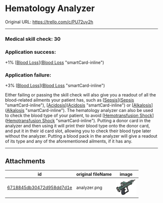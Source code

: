 # Hematology Analyzer

Original URL: https://trello.com/c/PU72uy2h

---

### Medical skill check: 30

### Application success:

\+1% [[Blood Loss](../Blood/Blood%20Loss.md)]([Blood Loss](../Blood/Blood%20Loss.md) "smartCard-inline")

### Application failure:

\+3% [[Blood Loss](../Blood/Blood%20Loss.md)]([Blood Loss](../Blood/Blood%20Loss.md) "smartCard-inline")

Either failing or passing the skill check will also give you a readout of all the blood-related ailments your patient has, such as [[Sepsis](../Blood/Sepsis.md)]([Sepsis](../Blood/Sepsis.md) "smartCard-inline"), [[Acidosis](../Blood/Acidosis.md)]([Acidosis](../Blood/Acidosis.md) "smartCard-inline") or [[Alkalosis](../Blood/Alkalosis.md)]([Alkalosis](../Blood/Alkalosis.md) "smartCard-inline"). The hematology analyzer can also be used to check the blood type of your patient, to avoid [[Hemotransfusion Shock](../Blood/Hemotransfusion%20Shock.md)]([Hemotransfusion Shock](../Blood/Hemotransfusion%20Shock.md) "smartCard-inline"). Putting a donor card in the analyzer and then using it will print their blood type onto the donor card, and put it in their id card slot, allowing you to check their blood type later without the analyzer. Putting a blood pack in the analyzer will give a readout of its type and any of the aforementioned ailments, if it has any.

---

## Attachments

id | original fileName | image
---|---|---
[6718845db30472d958dd7d1e](./Hematology%20Analyzer%20-%20Attachments/6718845db30472d958dd7d1e.png) | analyzer.png | ![analyzer.png\|200](./Hematology%20Analyzer%20-%20Attachments/6718845db30472d958dd7d1e.png)